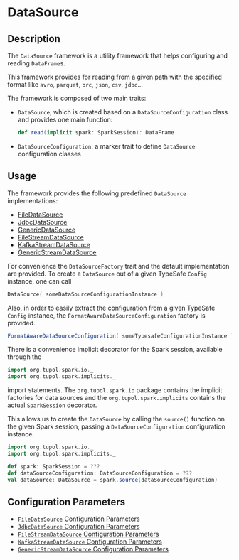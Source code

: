 # DataSource


## Description

The `DataSource` framework is a utility framework that helps configuring and reading `DataFrame`s.

This framework provides for reading from a given path with the specified format like 
`avro`, `parquet`, `orc`, `json`, `csv`, `jdbc`...

The framework is composed of two main traits:
- `DataSource`, which is created based on a `DataSourceConfiguration` class and provides one main function:
  ```scala 
  def read(implicit spark: SparkSession): DataFrame
  ```
- `DataSourceConfiguration`: a marker trait to define `DataSource` configuration classes


## Usage

The framework provides the following predefined `DataSource` implementations:

- [FileDataSource](file-data-source.md)
- [JdbcDataSource](jdbc-data-source.md)
- [GenericDataSource](generic-data-source.md)
- [FileStreamDataSource](streaming-file-data-source.md)
- [KafkaStreamDataSource](streaming-kafka-data-source.md)
- [GenericStreamDataSource](streaming-generic-data-source.md)

For convenience the `DataSourceFactory` trait and the default implementation are provided.
To create a `DataSource` out of a given TypeSafe `Config` instance, one can call

```scala
DataSource( someDataSourceConfigurationInstance )
```

Also, in order to easily extract the configuration from a given TypeSafe `Config` instance,
the `FormatAwareDataSourceConfiguration` factory is provided.

```scala
FormatAwareDataSourceConfiguration( someTypesafeConfigurationInstance )
```

There is a convenience implicit decorator for the Spark session, available through the
```scala
import org.tupol.spark.io._
import org.tupol.spark.implicits._
```
import statements.
The `org.tupol.spark.io` package contains the implicit factories for data sources and the `org.tupol.spark.implicits`
contains the actual `SparkSession` decorator.

This allows us to create the `DataSource` by calling the `source()` function on the given Spark session,
passing a `DataSourceConfiguration`  configuration instance.

```scala
import org.tupol.spark.io._
import org.tupol.spark.implicits._

def spark: SparkSession = ???
def dataSourceConfiguration: DataSourceConfiguration = ???
val dataSource: DataSource = spark.source(dataSourceConfiguration)
```


## Configuration Parameters

- [`FileDataSource` Configuration Parameters](file-data-source.md#configuration-parameters)
- [`JdbcDataSource` Configuration Parameters](jdbc-data-source.md#configuration-parameters)
- [`FileStreamDataSource` Configuration Parameters](streaming-file-data-source.md#configuration-parameters)
- [`KafkaStreamDataSource` Configuration Parameters](streaming-kafka-data-source.md#configuration-parameters)
- [`GenericStreamDataSource` Configuration Parameters](streaming-generic-data-source.md#configuration-parameters)
